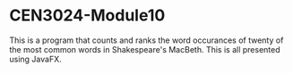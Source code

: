 # CEN3024-Module10
This is a program that counts and ranks the word occurances of twenty of the most common words in Shakespeare's MacBeth. This is all presented using JavaFX.
